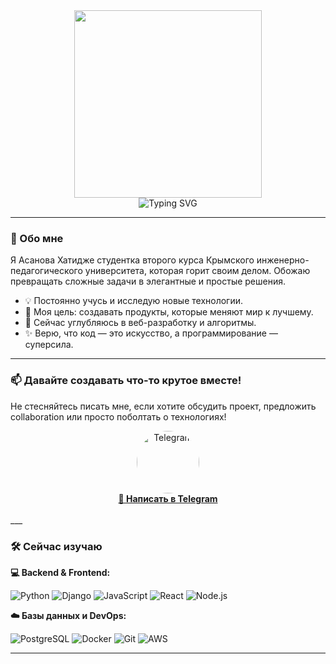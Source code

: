
<div align="center">
  <img src="https://user-images.githubusercontent.com/74038190/219923809-b86dc415-a0c2-4a38-bc88-ad6cf06395a8.gif" width="300" height="300"/>
</div><!-- Лого или анимированный баннер (опционально) -->
<div align="center">
  <img src="https://readme-typing-svg.herokuapp.com?font=Fira+Code&pause=1000&color=22F76E&center=true&vCenter=true&width=435&lines=Привет%2C+Я+Hati!;Люблю+творить+и+создавать;Добро+пожаловать+в+мой+профиль!" alt="Typing SVG" />
</div>

---

### 🚀 Обо мне

<!-- Краткое и яркое описание -->
Я Асанова Хатидже студентка второго курса Крымского инженерно-педагогического университета, которая горит своим делом. Обожаю превращать сложные задачи в элегантные и простые решения.
- 💡 Постоянно учусь и исследую новые технологии.
- 🎯 Моя цель: создавать продукты, которые меняют мир к лучшему.
- 🌱 Сейчас углубляюсь в веб-разработку и алгоритмы.
- ✨ Верю, что код — это искусство, а программирование — суперсила.

---
### 📫 Давайте создавать что-то крутое вместе!

Не стесняйтесь писать мне, если хотите обсудить проект, предложить collaboration или просто поболтать о технологиях!

<div align="center">
  <a href="https://t.me/hatiii_07" target="_blank">
    <img src="https://media.giphy.com/media/j4q4h9u3QMpQhFhkLY/giphy.gif" width="100" height="100" alt="Telegram" style="border-radius: 50%;"/>
    <br>
    <strong>💬 Написать в Telegram</strong>
  </a>
</div>

<br>
___

### 🛠️ Сейчас изучаю

<!-- Иконки можно взять с https://shields.io/ или https://simpleicons.org/ -->

**💻 Backend & Frontend:**
  
![Python](https://img.shields.io/badge/Python-3776AB?style=for-the-badge&logo=python&logoColor=white)
![Django](https://img.shields.io/badge/Django-092E20?style=for-the-badge&logo=django&logoColor=white)
![JavaScript](https://img.shields.io/badge/JavaScript-F7DF1E?style=for-the-badge&logo=javascript&logoColor=black)
![React](https://img.shields.io/badge/React-20232A?style=for-the-badge&logo=react&logoColor=61DAFB)
![Node.js](https://img.shields.io/badge/Node.js-339933?style=for-the-badge&logo=nodedotjs&logoColor=white)

**☁️ Базы данных и DevOps:**

![PostgreSQL](https://img.shields.io/badge/PostgreSQL-316192?style=for-the-badge&logo=postgresql&logoColor=white)
![Docker](https://img.shields.io/badge/Docker-2496ED?style=for-the-badge&logo=docker&logoColor=white)
![Git](https://img.shields.io/badge/Git-F05032?style=for-the-badge&logo=git&logoColor=white)
![AWS](https://img.shields.io/badge/Amazon_AWS-FF9900?style=for-the-badge&logo=amazonaws&logoColor=white)

---



